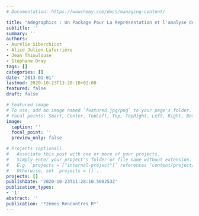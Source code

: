 ```yaml
---
# Documentation: https://wowchemy.com/docs/managing-content/

title: "Adegraphics : Un Package Pour La Représentation et l'analyse de Donnés Multivari'ś"
subtitle: ''
summary: ''
authors:
- Aurélie Siberchicot
- Alice Julien-Laferrière
- Jean Thioulouse
- Stéphane Dray
tags: []
categories: []
date: '2013-01-01'
lastmod: 2020-10-23T13:28:10+02:00
featured: false
draft: false

# Featured image
# To use, add an image named `featured.jpg/png` to your page's folder.
# Focal points: Smart, Center, TopLeft, Top, TopRight, Left, Right, BottomLeft, Bottom, BottomRight.
image:
  caption: ''
  focal_point: ''
  preview_only: false

# Projects (optional).
#   Associate this post with one or more of your projects.
#   Simply enter your project's folder or file name without extension.
#   E.g. `projects = ["internal-project"]` references `content/project/deep-learning/index.md`.
#   Otherwise, set `projects = []`.
projects: []
publishDate: '2020-10-23T11:28:10.500253Z'
publication_types:
- '1'
abstract: ''
publication: '*2èmes Rencontres R*'
---
```


